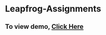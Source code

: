 # Leapfrog-Assignments

## To view demo, <a href="https://sujal7.github.io/Leapfrog-Assignments/">Click Here</a>
